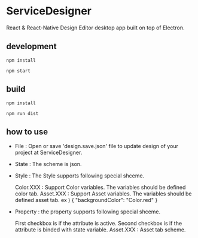 # ServiceDesigner
React & React-Native Design Editor desktop app built on top of Electron.

## development
```
npm install

npm start 
```
## build

```
npm install

npm run dist
```
## how to use

- File : Open or save 'design.save.json' file to update design of your project at ServiceDesigner.
- State : The scheme is json.
- Style : The Style supports following special shceme.

  Color.XXX : Support Color variables. The variables should be defined color tab.
  Asset.XXX : Support Asset variables. The variables should be defined asset tab.
  ex ) { "backgroundColor": "Color.red" }

- Property : the property supports following special shceme.

  First checkbox is if the attribute is active.
  Second checkbox is if the attribute is binded with state variable.
  Asset.XXX : Asset tab scheme.